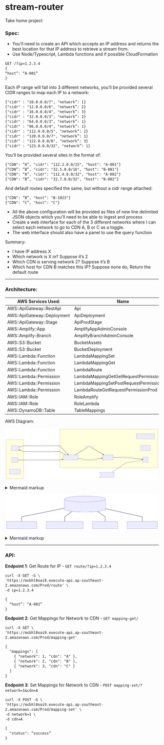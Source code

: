 # stream-router
Take home project


### Spec: 
- You’ll need to create an API which accepts an IP address and returns the best location for that IP address to retrieve a stream from. 
- Use Node/Typescript, Lambda functions and if possible CloudFormation
```
GET /?ip=1.2.3.4 
{
“host”: “A-001” 
}
```
Each IP range will fall into 3 different networks, you’ll be provided several CIDR ranges to map each IP to a network:
```
{"cidr" : "10.0.0.0/7", "network”: 1}
{"cidr" : "12.0.0.0/6", "network”: 2}
{"cidr" : "16.0.0.0/4", "network”: 3}
{"cidr" : "32.0.0.0/3", "network”: 2}
{"cidr" : "64.0.0.0/3", "network”: 1}
{"cidr" : "96.0.0.0/4", "network”: 1}
{"cidr" : "112.0.0.0/5", "network”: 2}
{"cidr" : "120.0.0.0/7", "network”: 1}
{"cidr" : "122.0.0.0/8", "network”: 3}
{"cidr" : "123.0.0.0/32", "network”: 1}
```
You’ll be provided several sites in the format of:
```
{"CDN": “A”, "cidr": "112.2.0.0/15", "host": "A-001"}
{“CDN”: “B”, "cidr": "32.5.0.0/16", "host": "B-001"}
{"CDN": “A”, "cidr": "112.4.0.0/32", "host": "A-002"}
{"CDN": “B”, "cidr": "32.7.0.0/32", "host": "B-002"}
```
And default routes specified the same, but without a cidr range attached:
```
{"CDN": “B”, "host": "B-1023"}
{"CDN": “C”, "host": "C"}
```

- All the above configuration will be provided as files of new line delimited JSON objects which you’ll need to be able to ingest and process
- Create a web interface for each of the 3 different networks where I can select each network to go to CDN A, B or C as a toggle. 
- The web interface should also have a panel to use the query function

Summary:
- I have IP address X
- Which network is X in? Suppose it’s 2
- Which CDN is serving network 2? Suppose it’s B
- Which host for CDN B matches this IP? Suppose none do, Return the default route


---
### Architecture:

AWS Services Used: | Name
--- | ---
AWS::ApiGateway::RestApi | Api
AWS::ApiGateway::Deployment | ApiDeployment
AWS::ApiGateway::Stage | ApiProdStage
AWS::Amplify::App | AmplifyAppAdminConsole
AWS::Amplify::Branch | AmplifyBranchAdminConsole
AWS::S3::Bucket | BucketAssets
AWS::S3::Bucket | BucketDeployment
AWS::Lambda::Function | LambdaMappingSet
AWS::Lambda::Function | LambdaMappingGet
AWS::Lambda::Function | LambdaRoute
AWS::Lambda::Permission | LambdaMappingGetGetRequestPermissionProd
AWS::Lambda::Permission | LambdaMappingSetPostRequestPermissionProd
AWS::Lambda::Permission | LambdaRouteGetRequestPermissionProd
AWS::IAM::Role | RoleAmplify
AWS::IAM::Role | RoleLambda
AWS::DynamoDB::Table | TableMappings

AWS Diagram:
<!-- generated by mermaid compile action - START -->
![~mermaid diagram 1~](/.resources/README-md-1.svg)
<details>
  <summary>Mermaid markup</summary>

```mermaid
graph LR
    subgraph Backend
        CloudFormation
        Lambda
        Amplify
        APIGateway[API Gateway]
        s3
    end
    subgraph Components
        client
        site
        backendd[backend]
    end
    client -->|HTTP request - ip| APIGateway
    APIGateway -->|HTTP request - location| client
    site -->|HTTP request - read/write state| APIGateway
    APIGateway -->|get location| Lambda
    APIGateway -->|get/change state| Lambda
    Lambda -->|read/write state| s3

    note1>store state]
    note1 -.- s3
```

</details>
<!-- generated by mermaid compile action - END -->

<!-- generated by mermaid compile action - START -->
![~mermaid diagram 2~](/.resources/README-md-2.svg)
<details>
  <summary>Mermaid markup</summary>

```mermaid
graph TB
    s3[(stream-router-assets-bucket)]
    s3 --- cdir-network.ndjson
    s3 --- cdn-host-defaults.ndjson
    s3 --- cdn-host.ndjson
    s3 --- network-cdn.ndison
```

</details>
<!-- generated by mermaid compile action - END -->

---
### API:

**Endpoint 1**: Get Route for IP - `GET route/?ip=1.2.3.4`
```
curl -X GET -G \
'https://msbhl0oai9.execute-api.ap-southeast-2.amazonaws.com/Prod/route' \
-d ip=1.2.3.4
```
```
{
  “host”: “A-001”
}
```

**Endpoint 2**: Get Mappings for Network to CDN - `GET mapping-get/`
```
curl -X GET \
'https://msbhl0oai9.execute-api.ap-southeast-2.amazonaws.com/Prod/mapping-get'
```
```
{
  "mappings": [
    { "network": 1, "cdn": "A" },
    { "network": 2, "cdn": "B" },
    { "network": 3, "cdn": "C" }
  ]
}
```

**Endpoint 3**: Set Mappings for Network to CDN - `POST mapping-set/?network=1&cdn=A`
```
curl -X POST -G \        
'https://msbhl0oai9.execute-api.ap-southeast-2.amazonaws.com/Prod/mapping-set' \
-d network=1 \
-d cdn=A
```
```
{
  "status": “success”
}
```
